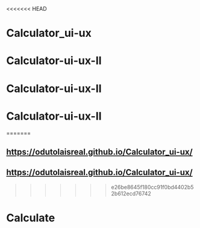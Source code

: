 <<<<<<< HEAD
# Calculator_ui-ux
# Calculator-ui-ux-II
# Calculator-ui-ux-II
# Calculator-ui-ux-II
=======

## https://odutolaisreal.github.io/Calculator_ui-ux/




## https://odutolaisreal.github.io/Calculator_ui-ux/
>>>>>>> e26be8645f180cc91f0bd4402b52b612ecd76742
# Calculate
